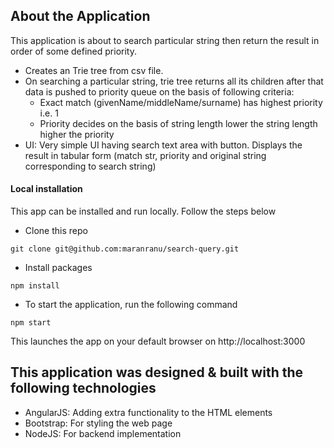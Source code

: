 ## About the Application

This application is about to search particular string then return the result in order of some defined priority.
   - Creates an Trie tree from csv file.
   - On searching a particular string, trie tree returns all its children after that data is pushed to priority queue on the basis of following criteria:
      - Exact match (givenName/middleName/surname) has highest priority i.e. 1
      - Priority decides on the basis of string length lower the string length higher the priority
   - UI: Very simple UI having search text area with button. Displays the result in tabular form (match str, priority and original string corresponding to search string)


#### Local installation
This app can be installed and run locally. Follow the steps below
- Clone this repo
```
git clone git@github.com:maranranu/search-query.git
```
- Install packages
```
npm install
```
- To start the application, run the following command
```
npm start
```
This launches the app on your default browser on http://localhost:3000

## This application was designed & built with the following technologies
- AngularJS: Adding extra functionality to the HTML elements
- Bootstrap: For styling the web page
- NodeJS: For backend implementation
